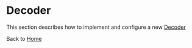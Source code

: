 # Decoder

This section describes how to implement and configure a new [Decoder](../src/main/java/org/n52/iceland/coding/decode/Decoder.java)

Back to [Home](Home.md)